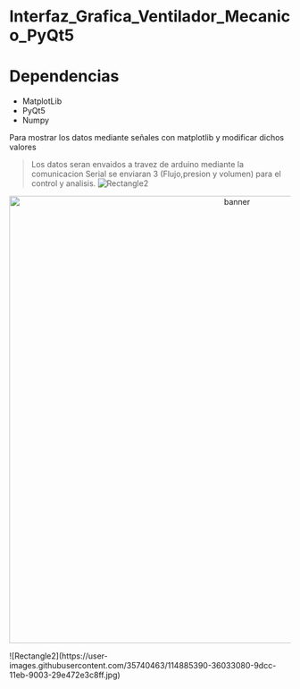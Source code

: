 # Interfaz_Grafica_Ventilador_Mecanico_PyQt5
# Dependencias 
- MatplotLib
- PyQt5
- Numpy

Para mostrar los datos mediante señales con matplotlib y modificar dichos valores 

> Los datos seran envaidos a travez de arduino mediante la comunicacion Serial se enviaran 3 (Flujo,presion y volumen) para el control y analisis.
![Rectangle2](https://user-images.githubusercontent.com/35740463/114885390-36033080-9dcc-11eb-9003-29e472e3c8ff.jpg)
<p align ="center">
   <img src="https://res.cloudinary.com/pythonid/image/upload/v1625234003/0eedeea5-51ec-44cc-8f24-5989b75d813e_psil8z.jpg" alt="banner" width="800"><br/>
</p>
![Rectangle2](https://user-images.githubusercontent.com/35740463/114885390-36033080-9dcc-11eb-9003-29e472e3c8ff.jpg)

